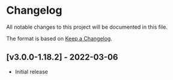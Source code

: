 # Changelog
All notable changes to this project will be documented in this file.

The format is based on [Keep a Changelog].

## [v3.0.0-1.18.2] - 2022-03-06
- Initial release

[Keep a Changelog]: https://keepachangelog.com/en/1.0.0/
